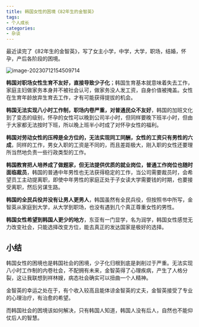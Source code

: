 ```yaml
---
title: 韩国女性的困境《82年生的金智英》
tags:
- 个人成长
categories:
- 杂谈
---
```




最近读完了《82年生的金智英》，写了女主小学，中学，大学，职场，结婚，怀孕，产后各阶段的困境。

![image-20230712154509714](https://cdn.fangyuanxiaozhan.com/assets/1689147911356rrTW1Ecd.png)

**韩国对职场女性生育不友好，直接导致少子化**；韩国生育基本就意味着失去工作，家庭主妇做家务本身并不被社会认可，做家务没人发工资，自身价值被掩盖。女性在生育年龄放弃生育去工作，才有可能获得提拔的机会。

**韩国无法实现八小时工作制，职场内卷严重，对普通民众不友好**，韩国的加班文化到了变态的级别，怀孕的女性可以晚到公司半小时，但同样要晚下班半小时，但由于大家都无法按时下班，所以晚上班半小时成了对怀孕女性的福利。

**韩国对劳动女性的压榨是全方位的，无法实现同工同酬，女性的工资只有男性的六成**，同样的工作，男女入职的工资是不同的，而且差距极大，刚入职的女性还要理所当然地负责一些行政类型的工作。

**韩国教育把人培养成了做题家，但无法提供优质的就业岗位，普通工作岗位也随时面临裁员**，韩国的普通中年男性也无法获得稳定的工作，当公司需要裁员时，会希望员工主动提离职，即使中年男性的家庭正处于子女读大学需要钱的时期，也要接受离职，然后另谋生路。

**韩国的全民兵役并没有让男人更男人**，韩国虽然有全民兵役，但按照书中所写，金智英从家庭到大学，从大学到职场，也没有遇到几个真正尊重女性的男性。

**韩国女性希望到韩国人更少的地方**，东亚有一门显学，名为润学，韩国女性感觉无力改变社会，只能选择改变方位，能去真正的发达国家是极好的选择。



## 小结

韩国女性的困境也是韩国社会的困境，少子化归根到底是剥削过于严重。无法实现八小时工作制的内卷社会，不配拥有未来，金智英得了心理疾病，产生了人格分裂，这让我联想到祥林嫂，病态社会确实可以扭曲一个人精神。



金智英的幸运之处在于，有个收入较高且能体谅金智英的丈夫，金智英接受了专业的心理治疗，有治愈的希望。



而韩国社会的困境该如何解决，只有韩国人知道，韩国人没有后人，自然也不能仰仗后人的智慧。
